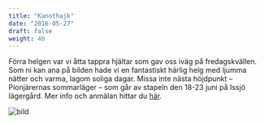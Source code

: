 ```yaml
---
title: "Kanothajk"
date: "2016-05-27"
draft: false
weight: 40
---
```

Förra helgen var vi åtta tappra hjältar som gav oss iväg på fredagskvällen. Som ni kan ana på bilden hade vi en fantastiskt härlig helg med ljumma nätter och varma, lagom soliga dagar. Missa inte nästa höjdpunkt – Pionjärernas sommarläger – som går av stapeln den 18-23 juni på Issjö lägergård. Mer info och anmälan hittar du [här](/lager/piratskatten2016/).

![bild](/img/kanot.JPG)
